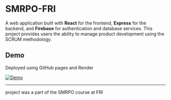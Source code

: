 # SMRPO-FRI

A web application built with **React** for the frontend, **Express** for the backend, and **Firebase** for authentication and database services. This project provides users the ability to manage product development using the SCRUM methodology.

## Demo
Deployed using GitHub pages and Render

[![Demo](https://img.shields.io/badge/Demo-green)](https://osvaldaleks.github.io/SMRPO-FRI/)

---
project was a part of the SMRPO course at FRI
